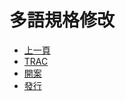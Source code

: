 # 多語規格修改
* [上一頁](../README.md)
* [TRAC](README.md#trac)
* [開案](README.md#projectadd)
* [發行](README.md#publish)
